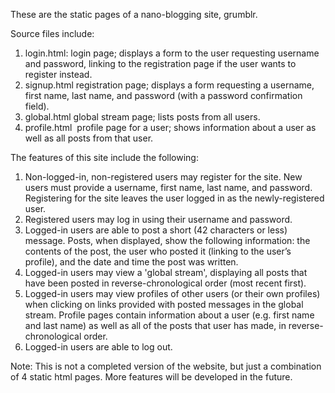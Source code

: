 These are the static pages of a nano-blogging site, ​grumblr​.

Source files include:
1. login.html:
	login​ page; displays a form to the user requesting username and password, linking to the registration page if the user wants to register instead.
2. signup.html
	registration​ page; displays a form requesting a username, first name, last name, and password (with a password confirmation field).
3. global.html
	global stream​ page; lists posts from all users.
4. profile.html
​    profile​ page for a user; shows information about a user as well as all posts from that user.	

The features of this site include the following:
1. Non-logged-in, non-registered users may register for the site. New users must provide a username, first name, last name, and password. Registering for the site leaves the user logged in as the newly-registered user.
2. Registered users may log in using their username and password.
3. Logged-in users are able to post a short (42 characters or less) message. Posts, when
displayed, show the following information:
	the contents of the post,
	the user who posted it (linking to the user’s profile), and
	the date and time the post was written.
4. Logged-in users may view a 'global stream', displaying all posts that have been posted in
reverse-chronological order (most recent first).
5. Logged-in users may view profiles of other users (or their own profiles) when clicking on links
provided with posted messages in the global stream. Profile pages contain information about a user (e.g. first name and last name) as well as all of the posts that user has made, in reverse-chronological order.
6. Logged-in users are able to log out.

Note:
This is not a completed version of the website, but just a combination of 4 static html pages. More features will be developed in the future.